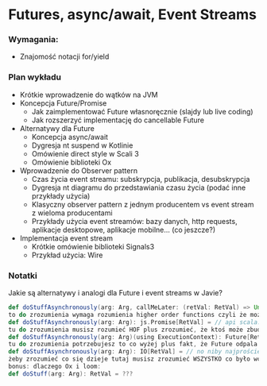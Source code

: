 # Futures, async/await, Event Streams

### Wymagania:
* Znajomość notacji for/yield

### Plan wykładu
* Krótkie wprowadzenie do wątków na JVM
* Koncepcja Future/Promise
  * Jak zaimplementować Future własnoręcznie (slajdy lub live coding)
  * Jak rozszerzyć implementację do cancellable Future
* Alternatywy dla Future
  * Koncepcja async/await 
  * Dygresja nt suspend w Kotlinie
  * Omówienie direct style w Scali 3
  * Omówienie biblioteki Ox
* Wprowadzenie do Observer pattern
  * Czas życia event streamu: subskrypcja, publikacja, desubskrypcja
  * Dygresja nt diagramu do przedstawiania czasu życia (podać inne przykłady użycia)
  * Klasyczny observer pattern z jednym producentem vs event stream z wieloma producentami
  * Przykłady użycia event streamów: bazy danych, http requests, aplikacje desktopowe, aplikacje mobilne... (co jeszcze?)
* Implementacja event stream
  * Krótkie omówienie biblioteki Signals3
  * Przykład użycia: Wire

### Notatki
Jakie są alternatywy i analogi dla Future i event streams w Javie?

```scala
def doStuffAsynchronously(arg: Arg, callMeLater: (retVal: RetVal) => Unit): Unit = // callMeLater to callback
to do zrozumienia wymaga rozumienia higher order functions czyli że możesz coś co jest dla nowokolegi blokiem kodu przesunąć do przestrzeni wartości, które dla nowokolegów z reguły oznaczają jakieś liczby czy stringi czy może haszmapki i listy, przekazać to jako wartość i następnie ktoś kiedyś Ci to odpali z jakimś argumentem typu RetVal
def doStuffAsynchronously(arg: Arg): js.Promise[RetVal] = // api scala.js bo nasze Future jest jeszcze bardziej złożone
tu do zrozumienia musisz rozumieć HOF plus zrozumieć, że ktoś może zbudować łańcuszek takich funkcji jako wartości powsadzanych w pudełka z innymi HOF służącymi do komponowania pudełek, to jest nietrywialny skok, pamiętam jak usiłowałem zrozumieć co to jest ten Promise w js po roku pisania w nope.js z callbackami i nie było to oczywiste dopóki nie wziąłem q, nie wsadziłem w niego console.logi i nie zobaczyłem co się dzieje w runtime
def doStuffAsynchronously(arg: Arg)(using ExecutionContext): Future[RetVal] = // nagle jeszcze jakiś kontekst?
tu do zrozumienia potrzebujesz to co wyżej plus fakt, że Future odpala na różnych wątkach i że kiedy robisz map to potrzeba EC, a jak robisz Future.successful to nie i dlaczego plus mnóstwo interesujących patodoświadczeń gdzie użyjesz czegoś mutowalnego w kontekście gdzie lecą futurki i nagle shit gets real very hard
def doStuffAsynchronously(arg: Arg): IO[RetVal] = // no niby najprościej ALE
żeby zrozumieć co się dzieje tutaj musisz zrozumieć WSZYSTKO co było wcześniej PLUS zrozumieć suspension czyli jakie wyrażenia są referentially transparent, a jakie nie są
bonus: dlaczego Ox i loom:
def doStuff(arg: Arg): RetVal = ???
```